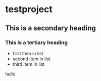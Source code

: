 # testproject
## This is a secondary heading
### This is a tertiary heading

* first item in list
* second item in list
* third item in list

hello